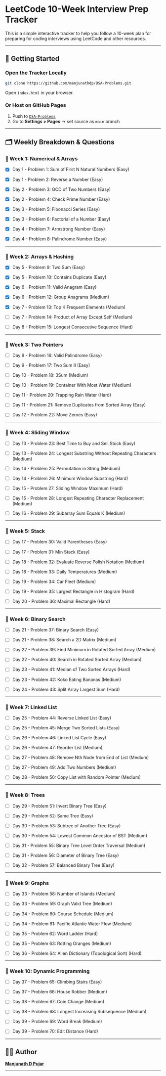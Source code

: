 # LeetCode 10-Week Interview Prep Tracker

This is a simple interactive tracker to help you follow a 10-week plan for preparing for coding interviews using LeetCode and other resources.


---

## 🚀 Getting Started

### Open the Tracker Locally

```bash
git clone https://github.com/manjunathdp/DSA-Problems.git
```

Open `index.html` in your browser.

### Or Host on GitHub Pages

1. Push to [`DSA-Problems`](https://github.com/manjunathdp/DSA-Problems)
2. Go to **Settings > Pages** → set source as `main` branch

---

## 🗂️ Weekly Breakdown & Questions

### 📘 Week 1: Numerical & Arrays
- [X] Day 1 - Problem 1: Sum of First N Natural Numbers (Easy)
- [X] Day 1 - Problem 2: Reverse a Number (Easy)
- [X] Day 2 - Problem 3: GCD of Two Numbers (Easy)
- [X] Day 2 - Problem 4: Check Prime Number (Easy)
- [X] Day 3 - Problem 5: Fibonacci Series (Easy)
- [X] Day 3 - Problem 6: Factorial of a Number (Easy)
- [X] Day 4 - Problem 7: Armstrong Number (Easy)
- [X] Day 4 - Problem 8: Palindrome Number (Easy)


---

### 📘 Week 2: Arrays & Hashing
- [X] Day 5 - Problem 9: Two Sum (Easy)
- [X] Day 5 - Problem 10: Contains Duplicate (Easy)
- [X] Day 6 - Problem 11: Valid Anagram (Easy)
- [X] Day 6 - Problem 12: Group Anagrams (Medium)
- [X] Day 7 - Problem 13: Top K Frequent Elements (Medium)
- [ ] Day 7 - Problem 14: Product of Array Except Self (Medium)
- [ ] Day 8 - Problem 15: Longest Consecutive Sequence (Hard)


---

### 📘 Week 3: Two Pointers
- [ ] Day 9 - Problem 16: Valid Palindrome (Easy)
- [ ] Day 9 - Problem 17: Two Sum II (Easy)
- [ ] Day 10 - Problem 18: 3Sum (Medium)
- [ ] Day 10 - Problem 19: Container With Most Water (Medium)
- [ ] Day 11 - Problem 20: Trapping Rain Water (Hard)
- [ ] Day 11 - Problem 21: Remove Duplicates from Sorted Array (Easy)
- [ ] Day 12 - Problem 22: Move Zeroes (Easy)


---

### 📘 Week 4: Sliding Window
- [ ] Day 13 - Problem 23: Best Time to Buy and Sell Stock (Easy)
- [ ] Day 13 - Problem 24: Longest Substring Without Repeating Characters (Medium)
- [ ] Day 14 - Problem 25: Permutation in String (Medium)
- [ ] Day 14 - Problem 26: Minimum Window Substring (Hard)
- [ ] Day 15 - Problem 27: Sliding Window Maximum (Hard)
- [ ] Day 15 - Problem 28: Longest Repeating Character Replacement (Medium)
- [ ] Day 16 - Problem 29: Subarray Sum Equals K (Medium)



---

### 📘 Week 5: Stack
- [ ] Day 17 - Problem 30: Valid Parentheses (Easy)
- [ ] Day 17 - Problem 31: Min Stack (Easy)
- [ ] Day 18 - Problem 32: Evaluate Reverse Polish Notation (Medium)
- [ ] Day 18 - Problem 33: Daily Temperatures (Medium)
- [ ] Day 19 - Problem 34: Car Fleet (Medium)
- [ ] Day 19 - Problem 35: Largest Rectangle in Histogram (Hard)
- [ ] Day 20 - Problem 36: Maximal Rectangle (Hard)



---

### 📘 Week 6: Binary Search
- [ ] Day 21 - Problem 37: Binary Search (Easy)
- [ ] Day 21 - Problem 38: Search a 2D Matrix (Medium)
- [ ] Day 22 - Problem 39: Find Minimum in Rotated Sorted Array (Medium)
- [ ] Day 22 - Problem 40: Search in Rotated Sorted Array (Medium)
- [ ] Day 23 - Problem 41: Median of Two Sorted Arrays (Hard)
- [ ] Day 23 - Problem 42: Koko Eating Bananas (Medium)
- [ ] Day 24 - Problem 43: Split Array Largest Sum (Hard)



---

### 📘 Week 7: Linked List
- [ ] Day 25 - Problem 44: Reverse Linked List (Easy)
- [ ] Day 25 - Problem 45: Merge Two Sorted Lists (Easy)
- [ ] Day 26 - Problem 46: Linked List Cycle (Easy)
- [ ] Day 26 - Problem 47: Reorder List (Medium)
- [ ] Day 27 - Problem 48: Remove Nth Node from End of List (Medium)
- [ ] Day 27 - Problem 49: Add Two Numbers (Medium)
- [ ] Day 28 - Problem 50: Copy List with Random Pointer (Medium)



---

### 📘 Week 8: Trees
- [ ] Day 29 - Problem 51: Invert Binary Tree (Easy)
- [ ] Day 29 - Problem 52: Same Tree (Easy)
- [ ] Day 30 - Problem 53: Subtree of Another Tree (Easy)
- [ ] Day 30 - Problem 54: Lowest Common Ancestor of BST (Medium)
- [ ] Day 31 - Problem 55: Binary Tree Level Order Traversal (Medium)
- [ ] Day 31 - Problem 56: Diameter of Binary Tree (Easy)
- [ ] Day 32 - Problem 57: Balanced Binary Tree (Easy)



---

### 📘 Week 9: Graphs
- [ ] Day 33 - Problem 58: Number of Islands (Medium)
- [ ] Day 33 - Problem 59: Graph Valid Tree (Medium)
- [ ] Day 34 - Problem 60: Course Schedule (Medium)
- [ ] Day 34 - Problem 61: Pacific Atlantic Water Flow (Medium)
- [ ] Day 35 - Problem 62: Word Ladder (Hard)
- [ ] Day 35 - Problem 63: Rotting Oranges (Medium)
- [ ] Day 36 - Problem 64: Alien Dictionary (Topological Sort) (Hard)



---

### 📘 Week 10: Dynamic Programming
- [ ] Day 37 - Problem 65: Climbing Stairs (Easy)
- [ ] Day 37 - Problem 66: House Robber (Medium)
- [ ] Day 38 - Problem 67: Coin Change (Medium)
- [ ] Day 38 - Problem 68: Longest Increasing Subsequence (Medium)
- [ ] Day 39 - Problem 69: Word Break (Medium)
- [ ] Day 39 - Problem 70: Edit Distance (Hard)


---

## 🧑‍💻 Author

**[Manjunath D Pujar](https://github.com/manjunathdp)**

---


